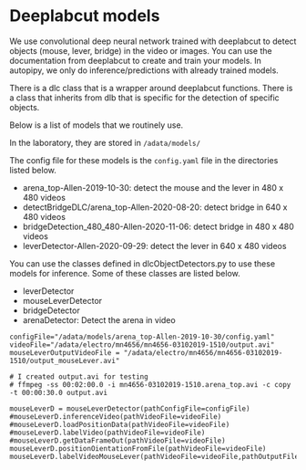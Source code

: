 # Deeplabcut models

We use convolutional deep neural network trained with deeplabcut to detect objects (mouse, lever, bridge) in the video or images. 
You can use the documentation from deeplabcut to create and train your models.
In autopipy, we only do inference/predictions with already trained models.

There is a dlc class that is a wrapper around deeplabcut functions. There is a class that inherits from dlb that is specific for the detection of specific objects.

Below is a list of models that we routinely use.

In the laboratory, they are stored in `/adata/models/`

The config file for these models is the `config.yaml` file in the directories listed below.

* arena_top-Allen-2019-10-30: detect the mouse and the lever in 480 x 480 videos
* detectBridgeDLC/arena_top-Allen-2020-08-20: detect bridge in 640 x 480 videos
* bridgeDetection_480_480-Allen-2020-11-06: detect bridge in 480 x 480 videos
* leverDetector-Allen-2020-09-29: detect the lever in 640 x 480 videos


You can use the classes defined in dlcObjectDetectors.py to use these models for inference. Some of these classes are listed below.

* leverDetector
* mouseLeverDetector
* bridgeDetector
* arenaDetector: Detect the arena in video




```
configFile="/adata/models/arena_top-Allen-2019-10-30/config.yaml"
videoFile="/adata/electro/mn4656/mn4656-03102019-1510/output.avi"
mouseLeverOutputVideoFile = "/adata/electro/mn4656/mn4656-03102019-1510/output_mouseLever.avi"

# I created output.avi for testing 
# ffmpeg -ss 00:02:00.0 -i mn4656-03102019-1510.arena_top.avi -c copy -t 00:00:30.0 output.avi

mouseLeverD = mouseLeverDetector(pathConfigFile=configFile)
#mouseLeverD.inferenceVideo(pathVideoFile=videoFile)
#mouseLeverD.loadPositionData(pathVideoFile=videoFile)
#mouseLeverD.labelVideo(pathVideoFile=videoFile)
#mouseLeverD.getDataFrameOut(pathVideoFile=videoFile)
mouseLeverD.positionOientationFromFile(pathVideoFile=videoFile)
mouseLeverD.labelVideoMouseLever(pathVideoFile=videoFile,pathOutputFile=mouseLeverOutputVideoFile)
```
